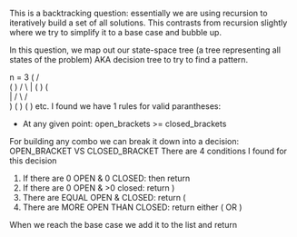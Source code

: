 This is a backtracking question: essentially we are using recursion to iteratively build a set of all solutions. This contrasts from recursion slightly where we try to simplify it to a base case and bubble up.

In this question, we map out our state-space tree (a tree representing all states of the problem) AKA decision tree to try to find a pattern. 

n = 3
                                                                                (
                                                                            /      \
                                                                           (        )
                                                                         /   \      |
                                                                        (     )       (  
                                                                        |    / \     /   \
                                                                        )   (   )   (     )
etc.
I found we have 1 rules for valid parantheses:
- At any given point: open_brackets >= closed_brackets

For building any combo we can break it down into a decision: OPEN_BRACKET VS CLOSED_BRACKET
There are 4 conditions I found for this decision
1. If there are 0 OPEN & 0 CLOSED: then return
2. If there are 0 OPEN & >0 closed: return )
3. There are EQUAL OPEN & CLOSED: return (
4. There are MORE OPEN THAN CLOSED: return either ( OR )

When we reach the base case we add it to the list and return
                                                                       

